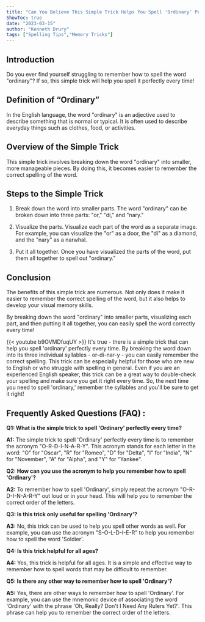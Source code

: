```yaml
---
title: "Can You Believe This Simple Trick Helps You Spell 'Ordinary' Perfectly Every Time!"
ShowToc: true 
date: "2023-03-15"
author: "Kenneth Drury" 
tags: ["Spelling Tips","Memory Tricks"]
---
```

## Introduction 

Do you ever find yourself struggling to remember how to spell the word "ordinary"? If so, this simple trick will help you spell it perfectly every time!

## Definition of “Ordinary”

In the English language, the word "ordinary" is an adjective used to describe something that is normal or typical. It is often used to describe everyday things such as clothes, food, or activities.

## Overview of the Simple Trick

This simple trick involves breaking down the word "ordinary" into smaller, more manageable pieces. By doing this, it becomes easier to remember the correct spelling of the word.

## Steps to the Simple Trick

1. Break down the word into smaller parts. The word "ordinary" can be broken down into three parts: "or," "di," and "nary." 

2. Visualize the parts. Visualize each part of the word as a separate image. For example, you can visualize the "or" as a door, the "di" as a diamond, and the "nary" as a narwhal.

3. Put it all together. Once you have visualized the parts of the word, put them all together to spell out "ordinary." 

## Conclusion

The benefits of this simple trick are numerous. Not only does it make it easier to remember the correct spelling of the word, but it also helps to develop your visual memory skills. 

By breaking down the word "ordinary" into smaller parts, visualizing each part, and then putting it all together, you can easily spell the word correctly every time!

{{< youtube b9OVMDfuqUY >}} 
It's true - there is a simple trick that can help you spell 'ordinary' perfectly every time. By breaking the word down into its three individual syllables - or-di-nar-y - you can easily remember the correct spelling. This trick can be especially helpful for those who are new to English or who struggle with spelling in general. Even if you are an experienced English speaker, this trick can be a great way to double-check your spelling and make sure you get it right every time. So, the next time you need to spell 'ordinary,' remember the syllables and you'll be sure to get it right!

## Frequently Asked Questions (FAQ) :
**Q1: What is the simple trick to spell 'Ordinary' perfectly every time?**

**A1:** The simple trick to spell 'Ordinary' perfectly every time is to remember the acronym "O-R-D-I-N-A-R-Y". This acronym stands for each letter in the word: "O" for "Oscar", "R" for "Romeo", "D" for "Delta", "I" for "India", "N" for "November", "A" for "Alpha", and "Y" for "Yankee". 

**Q2: How can you use the acronym to help you remember how to spell 'Ordinary'?**

**A2:** To remember how to spell 'Ordinary', simply repeat the acronym "O-R-D-I-N-A-R-Y" out loud or in your head. This will help you to remember the correct order of the letters. 

**Q3: Is this trick only useful for spelling 'Ordinary'?**

**A3:** No, this trick can be used to help you spell other words as well. For example, you can use the acronym "S-O-L-D-I-E-R" to help you remember how to spell the word 'Soldier'. 

**Q4: Is this trick helpful for all ages?**

**A4:** Yes, this trick is helpful for all ages. It is a simple and effective way to remember how to spell words that may be difficult to remember. 

**Q5: Is there any other way to remember how to spell 'Ordinary'?**

**A5:** Yes, there are other ways to remember how to spell 'Ordinary'. For example, you can use the mnemonic device of associating the word 'Ordinary' with the phrase 'Oh, Really? Don't I Need Any Rulers Yet?'. This phrase can help you to remember the correct order of the letters.





